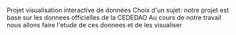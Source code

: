 Projet visualisation interactive de données
Choix d'un sujet:
notre projet est base sur les donnees officielles de la CEDEDAO
Au cours de notre travail nous allons faire l'etude de ces donnees et de les visualiser
